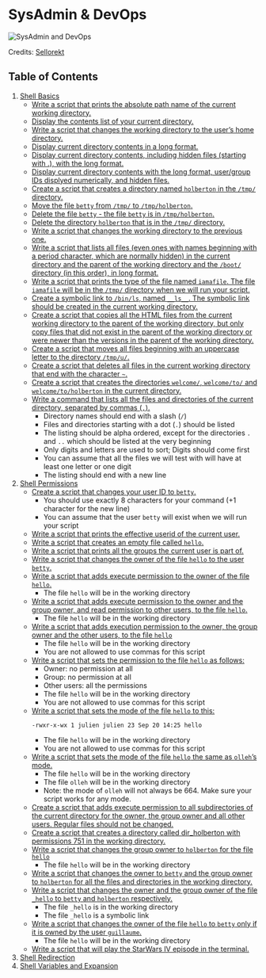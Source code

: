 # SysAdmin & DevOps

![SysAdmin and DevOps](https://raw.githubusercontent.com/srinitude/holbertonschool-sysadmin_devops/master/SysAdminDevOpsTopicImage.jpg)

Credits: [Sellorekt](https://soundcloud.com/sellorekt/the-harder-it-gets)

## Table of Contents
1. [Shell Basics](https://github.com/srinitude/holbertonschool-sysadmin_devops/tree/master/0x00-shell_basics)
   * [Write a script that prints the absolute path name of the current working directory.](https://github.com/srinitude/holbertonschool-sysadmin_devops/blob/master/0x00-shell_basics/0-current_working_directory)
   * [Display the contents list of your current directory.](https://github.com/srinitude/holbertonschool-sysadmin_devops/blob/master/0x00-shell_basics/1-listit)
   * [Write a script that changes the working directory to the user’s home directory.](https://github.com/srinitude/holbertonschool-sysadmin_devops/blob/master/0x00-shell_basics/2-bring_me_home)
   * [Display current directory contents in a long format.](https://github.com/srinitude/holbertonschool-sysadmin_devops/blob/master/0x00-shell_basics/3-listfiles)
   * [Display current directory contents, including hidden files (starting with .), with the long format.](https://github.com/srinitude/holbertonschool-sysadmin_devops/blob/master/0x00-shell_basics/4-listmorefiles)
   * [Display current directory contents with the long format, user/group IDs displyed numerically, and hidden files.](https://github.com/srinitude/holbertonschool-sysadmin_devops/blob/master/0x00-shell_basics/5-listfilesdigitonly)
   * [Create a script that creates a directory named `holberton` in the `/tmp/` directory.](https://github.com/srinitude/holbertonschool-sysadmin_devops/blob/master/0x00-shell_basics/6-firstdirectory)
   * [Move the file `betty` from `/tmp/` to `/tmp/holberton`.](https://github.com/srinitude/holbertonschool-sysadmin_devops/blob/master/0x00-shell_basics/7-movethatfile)
   * [Delete the file `betty` - the file `betty` is in `/tmp/holberton`.](https://github.com/srinitude/holbertonschool-sysadmin_devops/blob/master/0x00-shell_basics/8-firstdelete)
   * [Delete the directory `holberton` that is in the `/tmp/` directory.](https://github.com/srinitude/holbertonschool-sysadmin_devops/blob/master/0x00-shell_basics/9-firstdirdeletion)
   * [Write a script that changes the working directory to the previous one.](https://github.com/srinitude/holbertonschool-sysadmin_devops/blob/master/0x00-shell_basics/10-back)
   * [Write a script that lists all files (even ones with names beginning with a period character, which are normally hidden) in the current directory and the parent of the working directory and the `/boot/` directory (in this order), in long format.](https://github.com/srinitude/holbertonschool-sysadmin_devops/blob/master/0x00-shell_basics/11-lists)
   * [Write a script that prints the type of the file named `iamafile`. The file `iamafile` will be in the `/tmp/` directory when we will run your script.](https://github.com/srinitude/holbertonschool-sysadmin_devops/blob/master/0x00-shell_basics/12-file_type)
   * [Create a symbolic link to `/bin/ls`, named `__ls__`. The symbolic link should be created in the current working directory.](https://github.com/srinitude/holbertonschool-sysadmin_devops/blob/master/0x00-shell_basics/13-symbolic_link)
   * [Create a script that copies all the HTML files from the current working directory to the parent of the working directory, but only copy files that did not exist in the parent of the working directory or were newer than the versions in the parent of the working directory.](https://github.com/srinitude/holbertonschool-sysadmin_devops/blob/master/0x00-shell_basics/14-copy_html)
   * [Create a script that moves all files beginning with an uppercase letter to the directory `/tmp/u/`.](https://github.com/srinitude/holbertonschool-sysadmin_devops/blob/master/0x00-shell_basics/15-lets_move)
   * [Create a script that deletes all files in the current working directory that end with the character `~`.](https://github.com/srinitude/holbertonschool-sysadmin_devops/blob/master/0x00-shell_basics/16-clean_emacs)
   * [Create a script that creates the directories `welcome/`, `welcome/to/` and `welcome/to/holberton` in the current directory.](https://github.com/srinitude/holbertonschool-sysadmin_devops/blob/master/0x00-shell_basics/17-tree)
   * [Write a command that lists all the files and directories of the current directory, separated by commas (`,`).](https://github.com/srinitude/holbertonschool-sysadmin_devops/blob/master/0x00-shell_basics/18-commas)
     * Directory names should end with a slash (`/`)
     * Files and directories starting with a dot (`.`) should be listed
     * The listing should be alpha ordered, except for the directories `.` and `..` which should be listed at the very beginning
     * Only digits and letters are used to sort; Digits should come first
     * You can assume that all the files we will test with will have at least one letter or one digit
     * The listing should end with a new line
2. [Shell Permissions](https://github.com/srinitude/holbertonschool-sysadmin_devops/tree/master/0x01-shell_permissions)
   * [Create a script that changes your user ID to `betty`.](https://github.com/srinitude/holbertonschool-sysadmin_devops/blob/master/0x01-shell_permissions/0-iam_betty)
     * You should use exactly 8 characters for your command (+1 character for the new line)
     * You can assume that the user `betty` will exist when we will run your script
   * [Write a script that prints the effective userid of the current user.](https://github.com/srinitude/holbertonschool-sysadmin_devops/blob/master/0x01-shell_permissions/1-who_am_i)
   * [Write a script that creates an empty file called `hello`.](https://github.com/srinitude/holbertonschool-sysadmin_devops/blob/master/0x01-shell_permissions/4-empty)
   * [Write a script that prints all the groups the current user is part of.](https://github.com/srinitude/holbertonschool-sysadmin_devops/blob/master/0x01-shell_permissions/2-groups)
   * [Write a script that changes the owner of the file `hello` to the user `betty`.](https://github.com/srinitude/holbertonschool-sysadmin_devops/blob/master/0x01-shell_permissions/3-new_owner)
   * [Write a script that adds execute permission to the owner of the file `hello`.](https://github.com/srinitude/holbertonschool-sysadmin_devops/blob/master/0x01-shell_permissions/5-execute)
     * The file `hello` will be in the working directory
   * [Write a script that adds execute permission to the owner and the group owner, and read permission to other users, to the file `hello`.](https://github.com/srinitude/holbertonschool-sysadmin_devops/blob/master/0x01-shell_permissions/6-multiple_permissions)
     * The file `hello` will be in the working directory
   * [Write a script that adds execution permission to the owner, the group owner and the other users, to the file `hello`](https://github.com/srinitude/holbertonschool-sysadmin_devops/blob/master/0x01-shell_permissions/7-everybody)
     * The file `hello` will be in the working directory
     * You are not allowed to use commas for this script
   * [Write a script that sets the permission to the file `hello` as follows:](https://github.com/srinitude/holbertonschool-sysadmin_devops/blob/master/0x01-shell_permissions/8-James_Bond)
     * Owner: no permission at all
     * Group: no permission at all
     * Other users: all the permissions
     * The file `hello` will be in the working directory
     * You are not allowed to use commas for this script
   * [Write a script that sets the mode of the file `hello` to this:](https://github.com/srinitude/holbertonschool-sysadmin_devops/blob/master/0x01-shell_permissions/9-John_Doe)
     ```
     -rwxr-x-wx 1 julien julien 23 Sep 20 14:25 hello
     ```
     * The file `hello` will be in the working directory
     * You are not allowed to use commas for this script
   * [Write a script that sets the mode of the file `hello` the same as `olleh`’s mode.](https://github.com/srinitude/holbertonschool-sysadmin_devops/blob/master/0x01-shell_permissions/10-mirror_permissions)
     * The file `hello` will be in the working directory
     * The file `olleh` will be in the working directory
     * Note: the mode of `olleh` will not always be 664. Make sure your script works for any mode.
   * [Create a script that adds execute permission to all subdirectories of the current directory for the owner, the group owner and all other users. Regular files should not be changed.](https://github.com/srinitude/holbertonschool-sysadmin_devops/blob/master/0x01-shell_permissions/11-directories_permissions)
   * [Create a script that creates a directory called dir_holberton with permissions 751 in the working directory.](https://github.com/srinitude/holbertonschool-sysadmin_devops/blob/master/0x01-shell_permissions/12-directory_permissions)
   * [Write a script that changes the group owner to `holberton` for the file `hello`](https://github.com/srinitude/holbertonschool-sysadmin_devops/blob/master/0x01-shell_permissions/13-change_group)
     * The file `hello` will be in the working directory
   * [Write a script that changes the owner to `betty` and the group owner to `holberton` for all the files and directories in the working directory.](https://github.com/srinitude/holbertonschool-sysadmin_devops/blob/master/0x01-shell_permissions/14-change_owner_and_group)
   * [Write a script that changes the owner and the group owner of the file `_hello` to `betty` and `holberton` respectively.](https://github.com/srinitude/holbertonschool-sysadmin_devops/blob/master/0x01-shell_permissions/15-symbolic_link_permissions)
     * The file `_hello` is in the working directory
     * The file `_hello` is a symbolic link
   * [Write a script that changes the owner of the file `hello` to `betty` only if it is owned by the user `guillaume`.](https://github.com/srinitude/holbertonschool-sysadmin_devops/blob/master/0x01-shell_permissions/16-if_only)
     * The file `hello` will be in the working directory
   * [Write a script that will play the StarWars IV episode in the terminal.](https://github.com/srinitude/holbertonschool-sysadmin_devops/blob/master/0x01-shell_permissions/100-Star_Wars)
3. [Shell Redirection](https://github.com/srinitude/holbertonschool-sysadmin_devops/tree/master/0x02-shell_redirections)
4. [Shell Variables and Expansion](https://github.com/srinitude/holbertonschool-sysadmin_devops/tree/master/0x03-shell_variables_expansions)